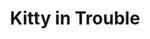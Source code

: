 ---
title: Kitty in Trouble
picture: gallery/pictures/kittyInTrouble.jpg
thumbnail: gallery/thumbnails/kittyInTrouble_t.jpg
medium: Oil
width: 16"
height: 20"
---